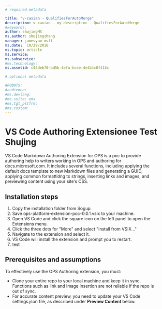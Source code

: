 ```yaml
---
# required metadata

title: "v-caxian - QualifiesForAutoMerge"
description: v-caxian - my description - QualifiesForAutoMerge
#keywords:
author: shujingMS
ms.author: shujingzhang
manager: jamesyao-msft
ms.date:  10/29/2016
ms.topic: article
ms.service:
ms.subservice:
#ms.technology:
ms.assetid: c44deb70-bd5b-4efa-bcee-4e4b4c8f418c

# optional metadata

#ROBOTS:
#audience:
#ms.devlang:
#ms.suite: ems
#ms.tgt_pltfrm:
#ms.custom:
---
```



# VS Code Authoring Extensionee Test Shujing

VS Code Markdown Authoring Extension for OPS is a poc to provide authoring help to writers working in OPS and authoring for docs.microsoft.com. It includes several functions, including applying the default docs template to new Markdown files and generating a GUID, applying common formattidng to strings, inserting links and images, and previewing content using your site's CSS.

## Installation steps

1. Copy the installation folder from Sogup.
2. Save ops-platform-extension-poc-0.0.1.vsix to your machine.
3. Open VS Code and click the square icon on the left panel to open the Extensions menu.
4. Click the three dots for "More" and select "Install from VSIX..."
5. Navigate to the extension and select it.
6. VS Code will install the extension and prompt you to restart.
7. test

## Prerequisites and assumptions

To effectively use the OPS Authoring extension, you must:
- Clone your entire repo to your local machine and keep it in sync. Functions such as link and image insertion are not reliable if the repo is out of sync.
- For accurate content preview, you need to update your VS Code settings.json file, as described under **Preview Content** below.
